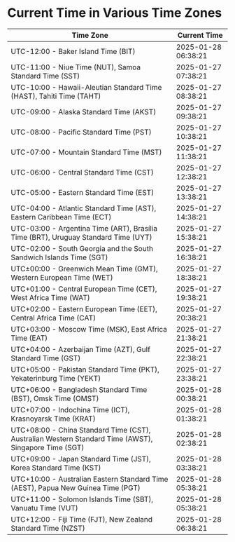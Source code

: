 # Current Time in Various Time Zones

| Time Zone | Current Time |
|-----------|--------------|
| UTC-12:00 - Baker Island Time (BIT) | 2025-01-28 06:38:21 |
| UTC-11:00 - Niue Time (NUT), Samoa Standard Time (SST) | 2025-01-27 07:38:21 |
| UTC-10:00 - Hawaii-Aleutian Standard Time (HAST), Tahiti Time (TAHT) | 2025-01-27 08:38:21 |
| UTC-09:00 - Alaska Standard Time (AKST) | 2025-01-27 09:38:21 |
| UTC-08:00 - Pacific Standard Time (PST) | 2025-01-27 10:38:21 |
| UTC-07:00 - Mountain Standard Time (MST) | 2025-01-27 11:38:21 |
| UTC-06:00 - Central Standard Time (CST) | 2025-01-27 12:38:21 |
| UTC-05:00 - Eastern Standard Time (EST) | 2025-01-27 13:38:21 |
| UTC-04:00 - Atlantic Standard Time (AST), Eastern Caribbean Time (ECT) | 2025-01-27 14:38:21 |
| UTC-03:00 - Argentina Time (ART), Brasília Time (BRT), Uruguay Standard Time (UYT) | 2025-01-27 15:38:21 |
| UTC-02:00 - South Georgia and the South Sandwich Islands Time (SGT) | 2025-01-27 16:38:21 |
| UTC±00:00 - Greenwich Mean Time (GMT), Western European Time (WET) | 2025-01-27 18:38:21 |
| UTC+01:00 - Central European Time (CET), West Africa Time (WAT) | 2025-01-27 19:38:21 |
| UTC+02:00 - Eastern European Time (EET), Central Africa Time (CAT) | 2025-01-27 20:38:21 |
| UTC+03:00 - Moscow Time (MSK), East Africa Time (EAT) | 2025-01-27 21:38:21 |
| UTC+04:00 - Azerbaijan Time (AZT), Gulf Standard Time (GST) | 2025-01-27 22:38:21 |
| UTC+05:00 - Pakistan Standard Time (PKT), Yekaterinburg Time (YEKT) | 2025-01-27 23:38:21 |
| UTC+06:00 - Bangladesh Standard Time (BST), Omsk Time (OMST) | 2025-01-28 00:38:21 |
| UTC+07:00 - Indochina Time (ICT), Krasnoyarsk Time (KRAT) | 2025-01-28 01:38:21 |
| UTC+08:00 - China Standard Time (CST), Australian Western Standard Time (AWST), Singapore Time (SGT) | 2025-01-28 02:38:21 |
| UTC+09:00 - Japan Standard Time (JST), Korea Standard Time (KST) | 2025-01-28 03:38:21 |
| UTC+10:00 - Australian Eastern Standard Time (AEST), Papua New Guinea Time (PGT) | 2025-01-28 05:38:21 |
| UTC+11:00 - Solomon Islands Time (SBT), Vanuatu Time (VUT) | 2025-01-28 05:38:21 |
| UTC+12:00 - Fiji Time (FJT), New Zealand Standard Time (NZST) | 2025-01-28 06:38:21 |

